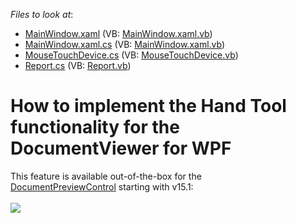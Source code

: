 <!-- default file list -->
*Files to look at*:

* [MainWindow.xaml](./CS/MinimalisticReportPreviewDemo/MainWindow.xaml) (VB: [MainWindow.xaml.vb](./VB/MinimalisticReportPreviewDemo/MainWindow.xaml.vb))
* [MainWindow.xaml.cs](./CS/MinimalisticReportPreviewDemo/MainWindow.xaml.cs) (VB: [MainWindow.xaml.vb](./VB/MinimalisticReportPreviewDemo/MainWindow.xaml.vb))
* [MouseTouchDevice.cs](./CS/MinimalisticReportPreviewDemo/MouseTouchDevice.cs) (VB: [MouseTouchDevice.vb](./VB/MinimalisticReportPreviewDemo/MouseTouchDevice.vb))
* [Report.cs](./CS/MinimalisticReportPreviewDemo/Report.cs) (VB: [Report.vb](./VB/MinimalisticReportPreviewDemo/Report.vb))
<!-- default file list end -->
# How to implement the Hand Tool functionality for the DocumentViewer for WPF


This feature is available out-of-the-box for the <a href="https://documentation.devexpress.com/#WPF/clsDevExpressXpfPrintingDocumentPreviewControltopic">DocumentPreviewControl</a> starting with v15.1:<br><br><img src="https://raw.githubusercontent.com/DevExpress-Examples/how-to-implement-the-hand-tool-functionality-for-the-documentviewer-for-wpf-t227797/14.2.6+/media/9e4989de-2bc1-11e6-80bf-00155d62480c.png">

<br/>


